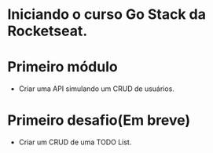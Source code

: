 # Iniciando o curso Go Stack da Rocketseat.

# Primeiro módulo

- Criar uma API simulando um CRUD de usuários.

# Primeiro desafio(Em breve)

- Criar um CRUD de uma TODO List.
